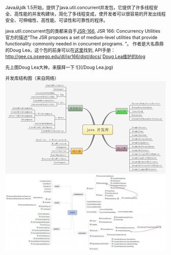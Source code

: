 Java从jdk 1.5开始，提供了java.util.concurrent并发包，它提供了许多线程安全、高性能的并发构建块，简化了多线程变成，使开发者可以很容易的开发出线程安全、可伸缩性、高性能、可读性和可靠性的程序。

java.util.concurrent包的类都来自于[JSR-166](https://www.jcp.org/en/jsr/detail?id=166),
JSR 166: Concurrency Utilities 官方的描述“The JSR proposes a set of medium-level utilities that provide functionality commonly needed in concurrent programs. ”。
作者是大名鼎鼎的Doug Lea，这个包的前身可以在[这里](http://gee.cs.oswego.edu/dl/classes/EDU/oswego/cs/dl/util/concurrent/intro.html)找到,
API手册：http://gee.cs.oswego.edu/dl/jsr166/dist/docs/
[Doug Lea维护的blog](http://g.oswego.edu/dl/concurrency-interest/)

先上图Doug Lea大神，来膜拜一下
![](/Doug Lea.jpg)


并发库结构图（来自网络）
![](/structure-1.png)
![](/structure-2.jpg)



